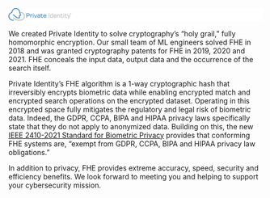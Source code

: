 [![logo-name](https://github.com/openinfer/PrivateIdentity/blob/master/images/Private-Identity-Logo-Long.png)](https://www.private.id/)

We created Private Identity to solve cryptography’s “holy grail,” fully homomorphic encryption. Our small team of ML engineers solved FHE in 2018 and was granted cryptography patents for FHE in 2019, 2020 and 2021. FHE conceals the input data, output data and the occurrence of the search itself.

Private Identity’s FHE algorithm is a 1-way cryptographic hash that irreversibly encrypts biometric data while enabling encrypted match and encrypted search operations on the encrypted dataset. Operating in this encrypted space fully mitigates the regulatory and legal risk of biometric data. Indeed, the GDPR, CCPA, BIPA and HIPAA privacy laws specifically state that they do not apply to anonymized data. Building on this, the new [IEEE 2410-2021 Standard for Biometric Privacy](https://standards.ieee.org/standard/2410-2021.html) provides that conforming FHE systems are,  “exempt from GDPR, CCPA, BIPA and HIPAA privacy law obligations.”

In addition to privacy, FHE provides extreme accuracy, speed, security and efficiency benefits. We look forward to meeting you and helping to support your cybersecurity mission.
